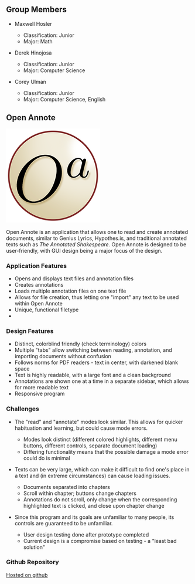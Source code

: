 ## Group Members

- Maxwell Hosler
	- Classification: Junior
	- Major: Math

- Derek Hinojosa
	- Classification: Junior 
	- Major: Computer Science
 

- Corey Ulman
	- Classification: Junior
	- Major: Computer Science, English

## Open Annote

<img src="assets/logo_large.png" alt="The Open Annote logo. It looks like a black italicized O with an a superscript in the center of a cream circle." />

Open Annote is an application that allows one to read and create annotated documents, similar to Genius Lyrics, Hypothes.is, and traditional annotated texts such as _The Annotated Shakespeare._ Open Annote is designed to be user-friendly, with GUI design being a major focus of the design. 

### Application Features

- Opens and displays text files and annotation files 
- Creates annotations 
- Loads multiple annotation files on one text file 
- Allows for file creation, thus letting one "import" any text to be used within Open Annote 
- Unique, functional filetype 
- 


### Design Features

- Distinct, colorblind friendly (check terminology) colors 
- Multiple "tabs" allow switching between reading, annotation, and importing documents without confusion 
- Follows norms for PDF readers - text in center, with darkened blank space 
- Text is highly readable, with a large font and a clean background 
- Annotations are shown one at a time in a separate sidebar, which allows for more readable text 
- Responsive program 

<!---(This website uses markdown btw)

```markdown
Syntax highlighted code block

# Header 1
## Header 2
### Header 3

- Bulleted
- List

1. Numbered
2. List

**Bold** and _Italic_ and `Code` text

[Link](url) and ![Image](src)
```
--->

### Challenges

- The "read" and "annotate" modes look similar. This allows for quicker habituation and learning, but could cause mode errors. 
	- Modes look distinct (different colored highlights, different menu buttons, different controls, separate document loading) 
	- Differing functionality means that the possible damage a mode error could do is minimal 

- Texts can be very large, which can make it difficult to find one's place in a text and (in extreme circumstances) can cause loading issues. 
	- Documents separated into chapters 
	- Scroll within chapter; buttons change chapters 
	- Annotations do not scroll, only change when the corresponding highlighted text is clicked, and close upon chapter change 

- Since this program and its goals are unfamiliar to many people, its controls are guaranteed to be unfamiliar. 
	- User design testing done after prototype completed
	- Current design is a compromise based on testing - a "least bad solution" 


### Github Repository

[Hosted on github](https://github.com/Wooster-CS320-UIDesign/open-annote)

